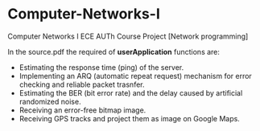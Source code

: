 # Computer-Networks-I
Computer Networks I ECE AUTh Course Project  [Network programming]

In the source.pdf the required of __userApplication__ functions are:

- Estimating the response time (ping) of the server.
- Implementing an ARQ (automatic repeat request) mechanism for error checking and reliable packet trasnfer.
- Estimating the BER (bit error rate) and the delay caused by artificial randomized noise.
- Receiving an error-free bitmap image.
- Receiving GPS tracks and project them as image on Google Maps.
